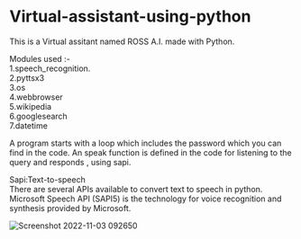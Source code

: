 # Virtual-assistant-using-python

This is a Virtual assitant named ROSS A.I. made with Python.

Modules used :-  
1.speech_recognition.  
2.pyttsx3  
3.os  
4.webbrowser  
5.wikipedia  
6.googlesearch   
7.datetime      

A program starts with a loop which includes the password which you can find in the code.
An speak function is defined in the code for listening to the query and responds , using sapi.

Sapi:Text-to-speech   
There are several APIs available to convert text to speech in python.
Microsoft Speech API (SAPI5) is the technology for voice recognition and synthesis provided by Microsoft.

![Screenshot 2022-11-03 092650](https://user-images.githubusercontent.com/99202913/199644985-4f60c66b-13aa-4f40-b986-a99d82987f26.png)
